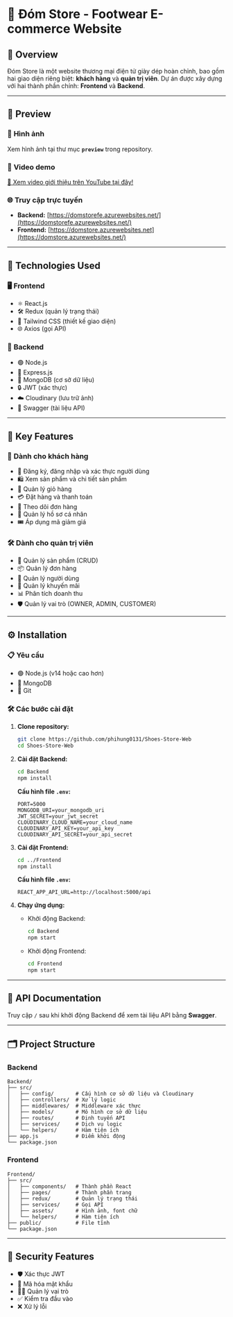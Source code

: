 # 🏬 **Đóm Store - Footwear E-commerce Website**  

## 📖 **Overview**  
Đóm Store là một website thương mại điện tử giày dép hoàn chỉnh, bao gồm hai giao diện riêng biệt: **khách hàng** và **quản trị viên**. Dự án được xây dựng với hai thành phần chính: **Frontend** và **Backend**.

---
## 🙉 **Preview**  

### 📸 **Hình ảnh**  
Xem hình ảnh tại thư mục **`preview`** trong repository.  

### 🎥 **Video demo**  
[🌟 Xem video giới thiệu trên YouTube tại đây!](https://www.youtube.com/watch?v=n3HCS5K23eE)  

### 🌐 **Truy cập trực tuyến**  
- **Backend:** [https://domstorefe.azurewebsites.net/](https://domstorefe.azurewebsites.net/)
- **Frontend:** [https://domstore.azurewebsites.net](https://domstore.azurewebsites.net/) 

---

## 🚀 **Technologies Used**  

### 🖥️ **Frontend**  
- ⚛️ React.js  
- 🛠️ Redux (quản lý trạng thái)  
- 🎨 Tailwind CSS (thiết kế giao diện)  
- 🌐 Axios (gọi API)  

### 💾 **Backend**  
- 🟢 Node.js  
- 📡 Express.js  
- 🍃 MongoDB (cơ sở dữ liệu)  
- 🔒 JWT (xác thực)  
- ☁️ Cloudinary (lưu trữ ảnh)  
- 📜 Swagger (tài liệu API)  

---

## 🌟 **Key Features**  

### 👥 **Dành cho khách hàng**  
- 🔐 Đăng ký, đăng nhập và xác thực người dùng  
- 🛍️ Xem sản phẩm và chi tiết sản phẩm  
- 🛒 Quản lý giỏ hàng  
- 💳 Đặt hàng và thanh toán  
- 🚚 Theo dõi đơn hàng  
- 📝 Quản lý hồ sơ cá nhân  
- 🎟️ Áp dụng mã giảm giá  

### 🛠️ **Dành cho quản trị viên**  
- 📝 Quản lý sản phẩm (CRUD)  
- 📦 Quản lý đơn hàng  
- 👥 Quản lý người dùng  
- 🎯 Quản lý khuyến mãi  
- 📊 Phân tích doanh thu  
- 🛡️ Quản lý vai trò (OWNER, ADMIN, CUSTOMER)  

---

## ⚙️ **Installation**  

### 📋 **Yêu cầu**  
- 🟢 Node.js (v14 hoặc cao hơn)  
- 🍃 MongoDB  
- 🔗 Git  

### 🛠️ **Các bước cài đặt**  

1. **Clone repository:**  
   ```sh  
   git clone https://github.com/phihung0131/Shoes-Store-Web
   cd Shoes-Store-Web
   ```

2. **Cài đặt Backend:**  
   ```sh  
   cd Backend  
   npm install  
   ```  
   **Cấu hình file `.env`:**  
   ```env  
   PORT=5000  
   MONGODB_URI=your_mongodb_uri  
   JWT_SECRET=your_jwt_secret  
   CLOUDINARY_CLOUD_NAME=your_cloud_name  
   CLOUDINARY_API_KEY=your_api_key  
   CLOUDINARY_API_SECRET=your_api_secret  
   ```  

3. **Cài đặt Frontend:**  
   ```sh  
   cd ../Frontend  
   npm install  
   ```  
   **Cấu hình file `.env`:**  
   ```env  
   REACT_APP_API_URL=http://localhost:5000/api  
   ```  

4. **Chạy ứng dụng:**  
   - Khởi động Backend:  
     ```sh  
     cd Backend  
     npm start  
     ```  
   - Khởi động Frontend:  
     ```sh  
     cd Frontend  
     npm start  
     ```  

---

## 📜 **API Documentation**  
Truy cập `/` sau khi khởi động Backend để xem tài liệu API bằng **Swagger**.  

---

## 🗂️ **Project Structure**  

### **Backend**  
```
Backend/  
├── src/  
│   ├── config/       # Cấu hình cơ sở dữ liệu và Cloudinary  
│   ├── controllers/  # Xử lý logic  
│   ├── middlewares/  # Middleware xác thực  
│   ├── models/       # Mô hình cơ sở dữ liệu  
│   ├── routes/       # Định tuyến API  
│   ├── services/     # Dịch vụ logic  
│   └── helpers/      # Hàm tiện ích  
├── app.js            # Điểm khởi động  
└── package.json  
```  

### **Frontend**  
```
Frontend/  
├── src/  
│   ├── components/   # Thành phần React  
│   ├── pages/        # Thành phần trang  
│   ├── redux/        # Quản lý trạng thái  
│   ├── services/     # Gọi API  
│   ├── assets/       # Hình ảnh, font chữ  
│   └── helpers/      # Hàm tiện ích  
├── public/           # File tĩnh  
└── package.json  
```  

---

## 🔐 **Security Features**  
- 🛡️ Xác thực JWT  
- 🔑 Mã hóa mật khẩu  
- 👮‍♂️ Quản lý vai trò  
- ✅ Kiểm tra đầu vào  
- ❌ Xử lý lỗi  



